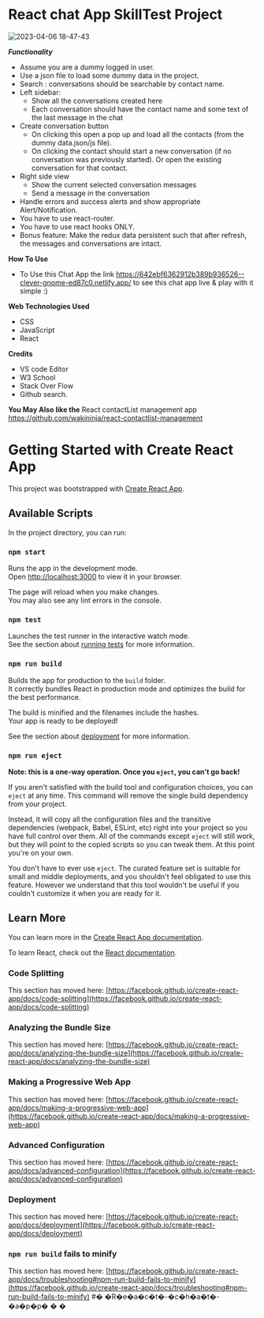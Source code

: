 # React chat App SkillTest Project
![2023-04-06 18-47-43](https://user-images.githubusercontent.com/86143301/230394810-6b5b57f2-1092-450e-b0dd-1fe5b6538e23.gif)

***Functionality***
* Assume you are a dummy logged in user.
* Use a json file to load some dummy data in the project.
* Search : conversations should be searchable by contact name.
* Left sidebar:
   * Show all the conversations created here
   * Each conversation should have the contact name and some text of the last message in the chat 
* Create conversation button
   * On clicking this open a pop up and load all the contacts (from the dummy data.json/js file).
   * On clicking the contact should start a new conversation (if no conversation was previously started). Or open the existing conversation for that contact.
* Right side view
   * Show the current selected conversation messages
   * Send a message in the conversation
* Handle errors and success alerts and show appropriate Alert/Notification.
* You have to use react-router.
* You have to use react hooks ONLY.
* Bonus feature: Make the redux data persistent such that after refresh, the messages and conversations are intact.


**How To Use**
  * To Use this Chat App the link https://642ebf6362912b389b936526--clever-gnome-ed87c0.netlify.app/ to see this chat app live & play with it simple :)
  
  
**Web Technologies Used** 
* CSS  
* JavaScript
* React
  
  
**Credits**
* VS code Editor
* W3 School
* Stack Over Flow
* Github search.

**You May Also like the**
React contactList management app https://github.com/wakininja/react-contactlist-management

# Getting Started with Create React App

This project was bootstrapped with [Create React App](https://github.com/facebook/create-react-app).

## Available Scripts

In the project directory, you can run:

### `npm start`

Runs the app in the development mode.\
Open [http://localhost:3000](http://localhost:3000) to view it in your browser.

The page will reload when you make changes.\
You may also see any lint errors in the console.

### `npm test`

Launches the test runner in the interactive watch mode.\
See the section about [running tests](https://facebook.github.io/create-react-app/docs/running-tests) for more information.

### `npm run build`

Builds the app for production to the `build` folder.\
It correctly bundles React in production mode and optimizes the build for the best performance.

The build is minified and the filenames include the hashes.\
Your app is ready to be deployed!

See the section about [deployment](https://facebook.github.io/create-react-app/docs/deployment) for more information.

### `npm run eject`

**Note: this is a one-way operation. Once you `eject`, you can't go back!**

If you aren't satisfied with the build tool and configuration choices, you can `eject` at any time. This command will remove the single build dependency from your project.

Instead, it will copy all the configuration files and the transitive dependencies (webpack, Babel, ESLint, etc) right into your project so you have full control over them. All of the commands except `eject` will still work, but they will point to the copied scripts so you can tweak them. At this point you're on your own.

You don't have to ever use `eject`. The curated feature set is suitable for small and middle deployments, and you shouldn't feel obligated to use this feature. However we understand that this tool wouldn't be useful if you couldn't customize it when you are ready for it.

## Learn More

You can learn more in the [Create React App documentation](https://facebook.github.io/create-react-app/docs/getting-started).

To learn React, check out the [React documentation](https://reactjs.org/).

### Code Splitting

This section has moved here: [https://facebook.github.io/create-react-app/docs/code-splitting](https://facebook.github.io/create-react-app/docs/code-splitting)

### Analyzing the Bundle Size

This section has moved here: [https://facebook.github.io/create-react-app/docs/analyzing-the-bundle-size](https://facebook.github.io/create-react-app/docs/analyzing-the-bundle-size)

### Making a Progressive Web App

This section has moved here: [https://facebook.github.io/create-react-app/docs/making-a-progressive-web-app](https://facebook.github.io/create-react-app/docs/making-a-progressive-web-app)

### Advanced Configuration

This section has moved here: [https://facebook.github.io/create-react-app/docs/advanced-configuration](https://facebook.github.io/create-react-app/docs/advanced-configuration)

### Deployment

This section has moved here: [https://facebook.github.io/create-react-app/docs/deployment](https://facebook.github.io/create-react-app/docs/deployment)

### `npm run build` fails to minify

This section has moved here: [https://facebook.github.io/create-react-app/docs/troubleshooting#npm-run-build-fails-to-minify](https://facebook.github.io/create-react-app/docs/troubleshooting#npm-run-build-fails-to-minify)
#� �R�e�a�c�t�-�c�h�a�t�-�a�p�p�
�
�
